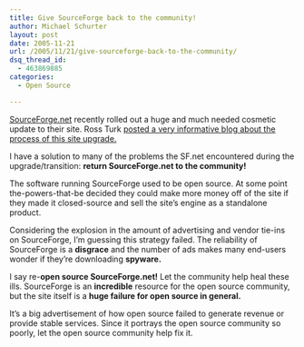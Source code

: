 ```yaml
---
title: Give SourceForge back to the community!
author: Michael Schurter
layout: post
date: 2005-11-21
url: /2005/11/21/give-sourceforge-back-to-the-community/
dsq_thread_id:
  - 463869885
categories:
  - Open Source

---
```

[SourceForge.net][1] recently rolled out a huge and much needed cosmetic update to their site. Ross Turk [posted a very informative blog about the process of this site upgrade.][2]

I have a solution to many of the problems the SF.net encountered during the upgrade/transition: **return SourceForge.net to the community!**

The software running SourceForge used to be open source. At some point the-powers-that-be decided they could make more money off of the site if they made it closed-source and sell the site&#8217;s engine as a standalone product.

Considering the explosion in the amount of advertising and vendor tie-ins on SourceForge, I&#8217;m guessing this strategy failed. The reliability of SourceForge is a **disgrace** and the number of ads makes many end-users wonder if they&#8217;re downloading **spyware.**

I say re-**open source SourceForge.net!** Let the community help heal these ills. SourceForge is an **incredible** resource for the open source community, but the site itself is a **huge failure for open source in general.**

It&#8217;s a big advertisement of how open source failed to generate revenue or provide stable services. Since it portrays the open source community so poorly, let the open source community help fix it.

 [1]: https://sourceforge.net/
 [2]: http://blog.dev.sf.net/index.php?/archives/27-New-Look-and-Feel.html